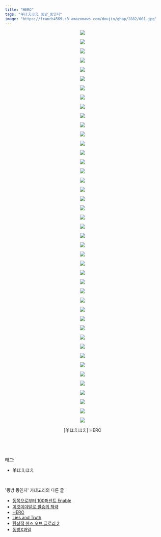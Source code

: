 ```yaml
---
title: "HERO"
tags: "羊ほえほえ 동방_동인지"
image: "https://franch4569.s3.amazonaws.com/doujin/ghap/2882/001.jpg"
---
```

<div class="article">
<p style="text-align: center; clear: none; float: none;"><img src="{{ site.imgserver2 }}/ghap/2882/001.jpg"/></p>
<p style="text-align: center; clear: none; float: none;"><img src="{{ site.imgserver2 }}/ghap/2882/002.jpg"/></p>
<p style="text-align: center; clear: none; float: none;"><img src="{{ site.imgserver2 }}/ghap/2882/003.jpg"/></p>
<p style="text-align: center; clear: none; float: none;"><img src="{{ site.imgserver2 }}/ghap/2882/004.jpg"/></p>
<p style="text-align: center; clear: none; float: none;"><img src="{{ site.imgserver2 }}/ghap/2882/005.jpg"/></p>
<p style="text-align: center; clear: none; float: none;"><img src="{{ site.imgserver2 }}/ghap/2882/006.jpg"/></p>
<p style="text-align: center; clear: none; float: none;"><img src="{{ site.imgserver2 }}/ghap/2882/007.jpg"/></p>
<p style="text-align: center; clear: none; float: none;"><img src="{{ site.imgserver2 }}/ghap/2882/008.jpg"/></p>
<p style="text-align: center; clear: none; float: none;"><img src="{{ site.imgserver2 }}/ghap/2882/009.jpg"/></p>
<p style="text-align: center; clear: none; float: none;"><img src="{{ site.imgserver2 }}/ghap/2882/010.jpg"/></p>
<p style="text-align: center; clear: none; float: none;"><img src="{{ site.imgserver2 }}/ghap/2882/011.jpg"/></p>
<p style="text-align: center; clear: none; float: none;"><img src="{{ site.imgserver2 }}/ghap/2882/012.jpg"/></p>
<p style="text-align: center; clear: none; float: none;"><img src="{{ site.imgserver2 }}/ghap/2882/013.jpg"/></p>
<p style="text-align: center; clear: none; float: none;"><img src="{{ site.imgserver2 }}/ghap/2882/014.jpg"/></p>
<p style="text-align: center; clear: none; float: none;"><img src="{{ site.imgserver2 }}/ghap/2882/015.jpg"/></p>
<p style="text-align: center; clear: none; float: none;"><img src="{{ site.imgserver2 }}/ghap/2882/016.jpg"/></p>
<p style="text-align: center; clear: none; float: none;"><img src="{{ site.imgserver2 }}/ghap/2882/017.jpg"/></p>
<p style="text-align: center; clear: none; float: none;"><img src="{{ site.imgserver2 }}/ghap/2882/018.jpg"/></p>
<p style="text-align: center; clear: none; float: none;"><img src="{{ site.imgserver2 }}/ghap/2882/019.jpg"/></p>
<p style="text-align: center; clear: none; float: none;"><img src="{{ site.imgserver2 }}/ghap/2882/020.jpg"/></p>
<p style="text-align: center; clear: none; float: none;"><img src="{{ site.imgserver2 }}/ghap/2882/021.jpg"/></p>
<p style="text-align: center; clear: none; float: none;"><img src="{{ site.imgserver2 }}/ghap/2882/022.jpg"/></p>
<p style="text-align: center; clear: none; float: none;"><img src="{{ site.imgserver2 }}/ghap/2882/023.jpg"/></p>
<p style="text-align: center; clear: none; float: none;"><img src="{{ site.imgserver2 }}/ghap/2882/024.jpg"/></p>
<p style="text-align: center; clear: none; float: none;"><img src="{{ site.imgserver2 }}/ghap/2882/025.jpg"/></p>
<p style="text-align: center; clear: none; float: none;"><img src="{{ site.imgserver2 }}/ghap/2882/026.jpg"/></p>
<p style="text-align: center; clear: none; float: none;"><img src="{{ site.imgserver2 }}/ghap/2882/027.jpg"/></p>
<p style="text-align: center; clear: none; float: none;"><img src="{{ site.imgserver2 }}/ghap/2882/028.jpg"/></p>
<p style="text-align: center; clear: none; float: none;"><img src="{{ site.imgserver2 }}/ghap/2882/029.jpg"/></p>
<p style="text-align: center; clear: none; float: none;"><img src="{{ site.imgserver2 }}/ghap/2882/030.jpg"/></p>
<p style="text-align: center; clear: none; float: none;"><img src="{{ site.imgserver2 }}/ghap/2882/031.jpg"/></p>
<p style="text-align: center; clear: none; float: none;"><img src="{{ site.imgserver2 }}/ghap/2882/032.jpg"/></p>
<p style="text-align: center; clear: none; float: none;"><img src="{{ site.imgserver2 }}/ghap/2882/033.jpg"/></p>
<p style="text-align: center; clear: none; float: none;"><img src="{{ site.imgserver2 }}/ghap/2882/034.jpg"/></p>
<p style="text-align: center; clear: none; float: none;"><img src="{{ site.imgserver2 }}/ghap/2882/035.jpg"/></p>
<p style="text-align: center; clear: none; float: none;"><img src="{{ site.imgserver2 }}/ghap/2882/036.jpg"/></p>
<p style="text-align: center; clear: none; float: none;"><img src="{{ site.imgserver2 }}/ghap/2882/037.jpg"/></p>
<p style="text-align: center; clear: none; float: none;"><img src="{{ site.imgserver2 }}/ghap/2882/038.jpg"/></p>
<p style="text-align: center; clear: none; float: none;"><img src="{{ site.imgserver2 }}/ghap/2882/039.jpg"/></p>
<p style="text-align: center; clear: none; float: none;"><img src="{{ site.imgserver2 }}/ghap/2882/040.jpg"/></p>
<p style="text-align: center; clear: none; float: none;"><img src="{{ site.imgserver2 }}/ghap/2882/041.jpg"/></p>
<p style="text-align: center; clear: none; float: none;"><img src="{{ site.imgserver2 }}/ghap/2882/042.jpg"/></p>
<p style="text-align: center; clear: none; float: none;"><img src="{{ site.imgserver2 }}/ghap/2882/043.jpg"/></p>
<p style="text-align: center; clear: none; float: none;">[羊ほえほえ] HERO</p>
<p><br/></p>
</div><br/>
<div class="tagTrail">
<p>태그: </p>
<ul>
<li>羊ほえほえ</li>
</ul>
</div><br/>
<div class="another">
<p>'동방 동인지' 카테고리의 다른 글</p>
<ul>
<li><a href="/ghap_2884">동쪽으로부터 100퍼센트 Enable</a></li>
<li><a href="/ghap_2883">이것이야말로 필승의 책략</a></li>
<li><a href="/ghap_2882">HERO</a></li>
<li><a href="/ghap_2881">Lies and Truth</a></li>
<li><a href="/ghap_2880">환상적 핸즈 오브 글로리 2</a></li>
<li><a href="/ghap_2879">동방X과일</a></li>
</ul>
</div><br/>
<div class="cb_module cb_fluid">
<div class="cb_wrt cb_profile">
</div><!-- commentList close -->
</div><br/>

